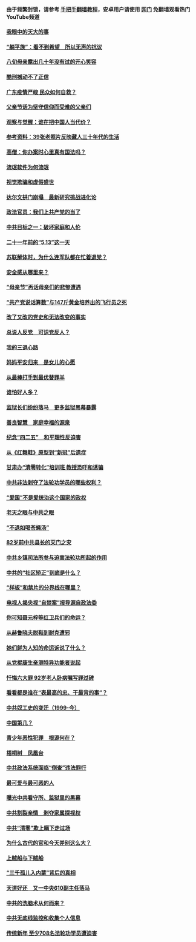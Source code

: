#### 由于频繁封锁，请参考 [手把手翻墙教程](https://github.com/gfw-breaker/guides/wiki/)，安卓用户请使用 [网门](https://github.com/gfw-breaker/nogfw/blob/master/dl.md?t=07032200) 免翻墙观看热门YouTube频道 

#### [我眼中的天大的事](../pages/19/427619.md?t=07032200) 

#### [“躺平族”：看不到希望　所以无声的抗议](../pages/19/427464.md?t=07032200) 

#### [八旬母亲露出几十年没有过的开心笑容](../pages/19/427429.md?t=07032200) 

#### [酷刑撼动不了正信](../pages/19/427414.md?t=07032200) 

#### [广东疫情严峻 民众如何自救？](../pages/19/427311.md?t=07032200) 

#### [父亲节话为坚守信仰而受难的父亲们](../pages/19/427033.md?t=07032200) 

#### [观察与觉醒：谁在把中国人当代价？](../pages/19/426987.md?t=07032200) 

#### [参考资料：39张老照片反映藏人三十年代的生活](../pages/19/426471.md?t=07032200) 

#### [高僧：你办案时心里真有国法吗？](../pages/19/426530.md?t=07032200) 

#### [流氓软件为何流氓](../pages/19/426531.md?t=07032200) 

#### [视觉欺骗和虚假盛世](../pages/19/426443.md?t=07032200) 

#### [达尔文拱门崩塌　最新研究挑战进化论](../pages/19/426009.md?t=07032200) 

#### [政法官员：我们上共产党的当了](../pages/19/425351.md?t=07032200) 

#### [中共目标之一：破坏家庭和人伦](../pages/19/424454.md?t=07032200) 

#### [二十一年前的“5.13”这一天](../pages/19/424814.md?t=07032200) 

#### [苏联解体时，为什么连军队都在忙着退党？](../pages/19/424335.md?t=07032200) 

#### [安全感从哪里来？](../pages/19/424336.md?t=07032200) 

#### [“母亲节”再话母亲们的悲惨遭遇](../pages/19/424234.md?t=07032200) 

#### [“共产党说话算数”与147斤黄金培养出的飞行员之死](../pages/19/424115.md?t=07032200) 

#### [改了又改的党史和无法改变的事实](../pages/19/424037.md?t=07032200) 

#### [总说人反党　可识党反人？](../pages/19/423820.md?t=07032200) 

#### [我的三退心路](../pages/19/423876.md?t=07032200) 

#### [妈妈平安归来　是女儿的心愿](../pages/19/423947.md?t=07032200) 

#### [从最棒打手到最优替罪羊](../pages/19/423819.md?t=07032200) 

#### [谁怕好人多？](../pages/19/423774.md?t=07032200) 

#### [监狱长们纷纷落马　更多监狱黑幕暴露](../pages/19/423787.md?t=07032200) 

#### [善良智慧　家庭幸福的源泉](../pages/19/423632.md?t=07032200) 

#### [纪念“四二五”　和平理性反迫害](../pages/19/423660.md?t=07032200) 

#### [从《红舞鞋》原型到“新冠”后遗症](../pages/19/423509.md?t=07032200) 

#### [甘肃办“清零转化”培训班 教授恐吓和诱骗](../pages/19/423498.md?t=07032200) 

#### [中共非法剥夺了法轮功学员的哪些权利？](../pages/19/423392.md?t=07032200) 

#### [“爱国”不是爱统治这个国家的政权](../pages/19/423029.md?t=07032200) 

#### [老天之眼与中共之眼](../pages/19/423378.md?t=07032200) 

#### [“不退如喝苍蝇汤”](../pages/19/423287.md?t=07032200) 

#### [82岁前中共县长的灭门之灾](../pages/19/423055.md?t=07032200) 

#### [中共乡镇司法所参与迫害法轮功所起的作用](../pages/19/423064.md?t=07032200) 

#### [中共的“社区矫正”到底是什么？](../pages/19/422870.md?t=07032200) 

#### [“样板”和禁片的分界线在哪里？](../pages/19/422704.md?t=07032200) 

#### [电视人揭央视“自焚案”报导源自政法委](../pages/19/422770.md?t=07032200) 

#### [你可知聂元梓等红卫兵们的命运？](../pages/19/422848.md?t=07032200) 

#### [从赫鲁晓夫脱鞋到耐克遭邪](../pages/19/422826.md?t=07032200) 

#### [她们鲜为人知的命运诉说了什么？](../pages/19/422754.md?t=07032200) 

#### [从党棍康生亲测特异功能者说起](../pages/19/422657.md?t=07032200) 

#### [忏悔六大罪 92岁老人卧病嘱写罪过碑](../pages/19/422750.md?t=07032200) 

#### [看看都是谁在“表最高的忠、干最背的事”？](../pages/19/422703.md?t=07032200) 

#### [中共奴工史的变迁（1999-今）](../pages/19/422656.md?t=07032200) 

#### [中国第几？](../pages/19/422496.md?t=07032200) 

#### [青少年恶性犯罪　根源何在？](../pages/19/422449.md?t=07032200) 

#### [梧桐树　凤凰台](../pages/19/422442.md?t=07032200) 

#### [中共政法系统面临“倒查”违法罪行](../pages/19/422497.md?t=07032200) 

#### [最可爱与最可恶的人](../pages/19/422448.md?t=07032200) 

#### [曝光中共看守所、监狱里的黑幕](../pages/19/422390.md?t=07032200) 

#### [中共割裂亲情　剥夺家属探视权](../pages/19/422364.md?t=07032200) 

#### [中共“清零”欺上瞒下走过场](../pages/19/422306.md?t=07032200) 

#### [为什么古代的官和今天差别这么大？](../pages/19/422228.md?t=07032200) 

#### [上贼船与下贼船](../pages/19/422276.md?t=07032200) 

#### [“三千孤儿入内蒙”背后的真相](../pages/19/422229.md?t=07032200) 

#### [天道好还　又一中央610副主任落马](../pages/19/422155.md?t=07032200) 

#### [中共的洗脑术从何而来？](../pages/19/422154.md?t=07032200) 

#### [中共无底线监控和收集个人信息](../pages/19/422039.md?t=07032200) 

#### [传统新年 至少708名法轮功学员遭迫害](../pages/19/421946.md?t=07032200) 

